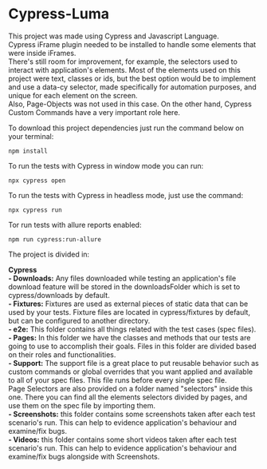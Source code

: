 # Cypress-Luma

This project was made using Cypress and Javascript Language. <br />
Cypress iFrame plugin needed to be installed to handle some elements that were inside iFrames. <br />
There's still room for improvement, for example, the selectors used to interact with application's elements. Most of the elements used on this project were text, classes or ids, but the best option would be to implement and use a data-cy selector, made specifically for automation purposes, and unique for each element on the screen. <br />
Also, Page-Objects was not used in this case. On the other hand, Cypress Custom Commands have a very important role here.

To download this project dependencies just run the command below on your terminal:

```
npm install
```

To run the tests with Cypress in window mode you can run:

```
npx cypress open
```

To run the tests with Cypress in headless mode, just use the command:

```
npx cypress run
```

Tor run tests with allure reports enabled:

```
npm run cypress:run-allure
```

The project is divided in:

**Cypress**<br />
**- Downloads:** Any files downloaded while testing an application's file download feature will be stored in the downloadsFolder which is set to cypress/downloads by default.<br />
**- Fixtures:** Fixtures are used as external pieces of static data that can be used by your tests. Fixture files are located in cypress/fixtures by default, but can be configured to another directory.<br />
**- e2e:** This folder contains all things related with the test cases (spec files).<br />
**- Pages:** In this folder we have the classes and methods that our tests are going to use to accomplish their goals. Files in this folder are divided based on their roles and functionalities.<br />
**- Support:** The support file is a great place to put reusable behavior such as custom commands or global overrides that you want applied and available to all of your spec files. This file runs before every single spec file.<br />
Page Selectors are also provided on a folder named "selectors" inside this one. There you can find all the elements selectors divided by pages, and use them on the spec file by importing them.<br />
**- Screenshots:** this folder contains some screenshots taken after each test scenario's run. This can help to evidence 
application's behaviour and examine/fix bugs. <br />
**- Videos:** this folder contains some short videos taken after each test scenario's run. This can help to evidence 
application's behaviour and examine/fix bugs alongside with Screenshots.
